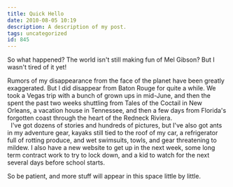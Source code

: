 ```yaml
---
title: Quick Hello
date: 2010-08-05 10:19
description: A description of my post.
tags: uncategorized
id: 845
---
```

So what happened?  The world isn't still making fun of Mel Gibson?  But I wasn't tired of it yet!

Rumors of my disappearance from the face of the planet have been greatly exaggerated.  But I did disappear from Baton Rouge for quite a while.  We took a Vegas trip with a bunch of grown ups in mid-June, and then the spent the past two weeks shuttling from Tales of the Coctail in New Orleans, a vacation house in Tennessee, and then a few days from Florida's forgotten coast through the heart of the Redneck Riviera.  
<span class="spanEndPreview">&nbsp;</span>
I've got dozens of stories and hundreds of pictures, but I've also got ants in my adventure gear, kayaks still tied to the roof of my car, a refrigerator full of rotting produce, and wet swimsuits, towls, and gear threatening to mildew.  I also have a new website to get up in the next week, some long term contract work to try to lock down, and a kid to watch for the next several days before school starts.  

So be patient, and more stuff will appear in this space little by little.